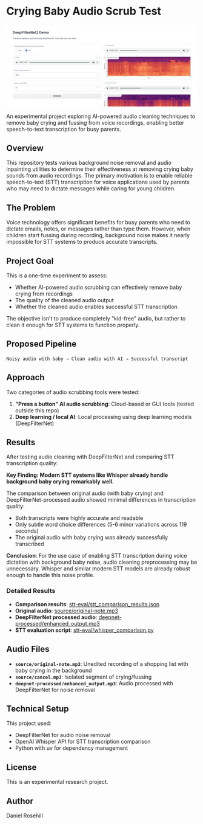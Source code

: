 # Crying Baby Audio Scrub Test

![alt text](screenshots/1.png)

An experimental project exploring AI-powered audio cleaning techniques to remove baby crying and fussing from voice recordings, enabling better speech-to-text transcription for busy parents.

## Overview

This repository tests various background noise removal and audio inpainting utilities to determine their effectiveness at removing crying baby sounds from audio recordings. The primary motivation is to enable reliable speech-to-text (STT) transcription for voice applications used by parents who may need to dictate messages while caring for young children.

## The Problem

Voice technology offers significant benefits for busy parents who need to dictate emails, notes, or messages rather than type them. However, when children start fussing during recording, background noise makes it nearly impossible for STT systems to produce accurate transcripts.

## Project Goal

This is a one-time experiment to assess:
- Whether AI-powered audio scrubbing can effectively remove baby crying from recordings
- The quality of the cleaned audio output
- Whether the cleaned audio enables successful STT transcription

The objective isn't to produce completely "kid-free" audio, but rather to clean it enough for STT systems to function properly.

## Proposed Pipeline

```
Noisy audio with baby → Clean audio with AI → Successful transcript
```

## Approach

Two categories of audio scrubbing tools were tested:

1. **"Press a button" AI audio scrubbing**: Cloud-based or GUI tools (tested outside this repo)
2. **Deep learning / local AI**: Local processing using deep learning models (DeepFilterNet)

## Results

After testing audio cleaning with DeepFilterNet and comparing STT transcription quality:

**Key Finding: Modern STT systems like Whisper already handle background baby crying remarkably well.**

The comparison between original audio (with baby crying) and DeepFilterNet-processed audio showed minimal differences in transcription quality:

- Both transcripts were highly accurate and readable
- Only subtle word choice differences (5-6 minor variations across 119 seconds)
- The original audio with baby crying was already successfully transcribed

**Conclusion**: For the use case of enabling STT transcription during voice dictation with background baby noise, audio cleaning preprocessing may be unnecessary. Whisper and similar modern STT models are already robust enough to handle this noise profile.

### Detailed Results

- **Comparison results**: [stt-eval/stt_comparison_results.json](stt-eval/stt_comparison_results.json)
- **Original audio**: [source/original-note.mp3](source/original-note.mp3)
- **DeepFilterNet processed audio**: [deepnet-processed/enhanced_output.mp3](deepnet-processed/enhanced_output.mp3)
- **STT evaluation script**: [stt-eval/whisper_comparison.py](stt-eval/whisper_comparison.py)

## Audio Files

- **`source/original-note.mp3`**: Unedited recording of a shopping list with baby crying in the background
- **`source/cancel.mp3`**: Isolated segment of crying/fussing
- **`deepnet-processed/enhanced_output.mp3`**: Audio processed with DeepFilterNet for noise removal

## Technical Setup

This project used:
- DeepFilterNet for audio noise removal
- OpenAI Whisper API for STT transcription comparison
- Python with uv for dependency management

## License

This is an experimental research project.

## Author

Daniel Rosehill
